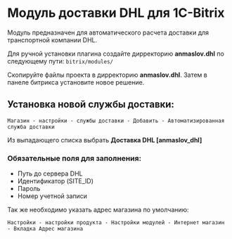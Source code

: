 Модуль доставки DHL для 1C-Bitrix
============================

Модуль предназначен для автоматического расчета доставки для транспортной компании DHL.

Для ручной установки плагина создайте дирректорию **anmaslov.dhl** по следующему пути: ```bitrix/modules/```

Скопируйте файлы проекта в дирректорию **anmaslov.dhl**. Затем в панеле битрикса установите новое решение.

## Установка новой службы доставки:
~~~
Магазин - настройки - службы доставки - Добавить - Автоматизированная служба доставки
~~~
Из выпадающего списка выбрать **Доставка DHL [anmaslov_dhl]**

### Обязательные поля для заполнения:
- Путь до сервера DHL
- Идентификатор (SITE_ID)
- Пароль
- Номер учетной записи

Так же необходимо указать адрес магазина по умолчанию:
~~~
Настройки - настройки продукта - Настройки модулей - Интернет магазин - Вкладка Адрес магазина
~~~